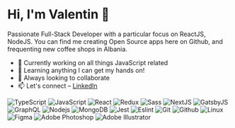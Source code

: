 # Hi, I'm Valentin 👋

Passionate Full-Stack Developer with a particular focus on ReactJS, NodeJS. You can find me creating Open Source apps here on Github, and frequenting new coffee shops in Albania.

- 🔭 Currently working on all things JavaScript related
- 🌱 Learning anything I can get my hands on!
- 👯 Always looking to collaborate
- 📫 Let's connect – [LinkedIn](https://www.linkedin.com/in/valentin-lica)

![TypeScript](https://img.shields.io/badge/TypeScript-007acc?style=flat&logo=typescript&logoColor=white)
![JavaScript](https://img.shields.io/badge/JavaScript-FCDC00?style=flat&logo=javascript&logoColor=white)
![React](https://img.shields.io/badge/React-0f69a9?style=flat&logo=react&logoColor=white)
![Redux](https://img.shields.io/badge/Redux-764ABC?style=flat&logo=redux&logoColor=white)
![Sass](https://img.shields.io/badge/Sass-CC6699?style=flat&logo=sass&logoColor=white)
![NextJS](https://img.shields.io/badge/NextJS-000000?style=flat&logo=next.js&logoColor=white)
![GatsbyJS](https://img.shields.io/badge/GatsbyJS-663399?style=flat&logo=gatsby&logoColor=white)
![GraphQL](https://img.shields.io/badge/GraphQL-E10098?style=flat&logo=graphql&logoColor=white)
![Nodejs](https://img.shields.io/badge/Nodejs-036E00?style=flat&logo=Node.js&logoColor=white)
![MongoDB](https://img.shields.io/badge/MongoDB-13aa52?style=flat&logo=mongodb&logoColor=white)
![Jest](https://img.shields.io/badge/Jest-fa383e?style=flat&logo=jest&logoColor=white)
![Eslint](https://img.shields.io/badge/ESLint-4b32c3?style=flat&logo=eslint&logoColor=white)
![Git](https://img.shields.io/badge/Git-F05032?style=flat&logo=git&logoColor=white)
![Github](https://img.shields.io/badge/GitHub-181717?style=flat&logo=github)
![Linux](https://img.shields.io/badge/Linux-FF6C0F?style=flat&logo=linux&logoColor=white)
![Figma](https://img.shields.io/badge/Figma-F24E1E?style=flat&logo=figma&logoColor=white)
![Adobe Photoshop](https://img.shields.io/badge/Photoshop-31A8FF?style=flat&logo=AdobePhotoshop&logoColor=white)
![Adobe Illustrator](https://img.shields.io/badge/Illustrator-FF9A00?style=flat&logo=AdobeIllustrator&logoColor=white)
